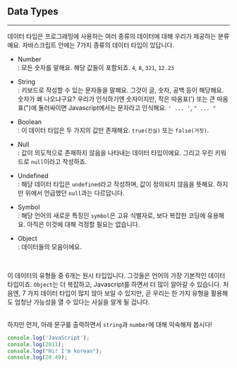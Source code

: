 ## Data Types
---
데이터 타입은 프로그래밍에 사용하는 여러 종류의 데이터에 대해 우리가 제공하는 분류예요. 자바스크립트 안에는 7가지 종류의 데이터 타입이 있답니다.
<br>

- Number<br>
: 모든 숫자를 말해요. 해당 값들이 포함되죠. `4`, `8`, `321`, `12.23`

- String<br>
: 키보드로 작성할 수 있는 문자들을 말해요. 그것이 글, 숫자, 공백 등이 해당해요. 숫자가 왜 나오냐구요? 우리가 인식하기엔 숫자이지만, 작은 따옴표(') 또는 큰 따옴표(")에 둘러싸이면 Javascript에서는 문자라고 인식해요. `' ... '`, `" ... "`

- Boolean<br>
: 이 데이터 타입은 두 가지의 값만 존재해요. `true(진실)` 또는 `false(거짓)`.

- Null<br>
: 값이 의도적으로 존재하지 않음을 나타내는 데이터 타입이에요. 그리고 우린 키워드로 `null`이라고 작성하죠.

- Undefined<br>
: 해당 데이터 타입은 `undefined`라고 작성하며, 값이 정의되지 않음을 뜻해요. 하지만 위에서 언급했던 `null`과는 다르답니다.

- Symbol<br>
: 해당 언어의 새로운 특징인 `symbol`은 고유 식별자로, 보다 복잡한 코딩에 유용해요. 아직은 이것에 대해 걱정할 필요는 없습니다.

- Object<br>
: 데이터들의 모음이에요.

<br>

이 데이터의 유형들 중 6개는 원시 타입입니다. 그것들은 언어의 가장 기본적인 데이터 타입이죠. `Object`는 더 복잡하고, Javascript를 하면서 더 많이 알아갈 수 있습니다. 처음엔, 7 가지 데이터 타입이 많지 않아 보일 수 있지만, 곧 우리는 한 가지 유형을 활용해도 엄청난 가능성을 열 수 있다는 사실을 알게 될 겁니다.
<br>
<br>

하지만 먼저, 아래 문구를 출력하면서 `string`과 `number`에 대해 익숙해져 봅시다!
```javascript
console.log('JavaScript');
console.log(2011);
console.log("Hi! I'm korean");
console.log(20.49);
```